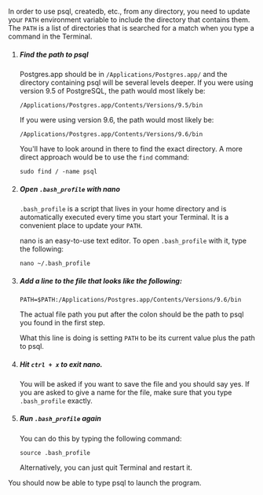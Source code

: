 In order to use psql, createdb, etc., from any directory, you need to update your `PATH` environment variable to include the directory that contains them. The `PATH` is a list of directories that is searched for a match when you type a command in the Terminal.

1. ##### Find the path to psql

    Postgres.app should be in `/Applications/Postgres.app/` and the directory containing psql will be several levels deeper. If you were using version 9.5 of PostgreSQL, the path would most likely be:
     ```
     /Applications/Postgres.app/Contents/Versions/9.5/bin
     ```
     If you were using version 9.6, the path would most likely be:
     ```
     /Applications/Postgres.app/Contents/Versions/9.6/bin
     ```
     You'll have to look around in there to find the exact directory. A more direct approach would be to use the `find` command:
    ```
    sudo find / -name psql
    ```

2. ##### Open `.bash_profile` with nano
    `.bash_profile` is a script that lives in your home directory and is automatically executed every time you start your Terminal. It is a convenient place to update your `PATH`.

    nano is an easy-to-use text editor. To open `.bash_profile` with it, type the following:

    ```
    nano ~/.bash_profile
    ```
3. ##### Add a line to the file that looks like the following:
    ```
    PATH=$PATH:/Applications/Postgres.app/Contents/Versions/9.6/bin
    ```

    The actual file path you put after the colon should be the path to psql you found in the first step.

    What this line is doing is setting `PATH` to be its current value plus the path to psql.

4. ##### Hit `ctrl + x` to exit nano.
    You will be asked if you want to save the file and you should say yes. If you are asked to give a name for the file, make sure that you type `.bash_profile` exactly.

5. ##### Run `.bash_profile` again

    You can do this by typing the following command:

    ```
    source .bash_profile
    ```

    Alternatively, you can just quit Terminal and restart it.

You should now be able to type psql to launch the program.
